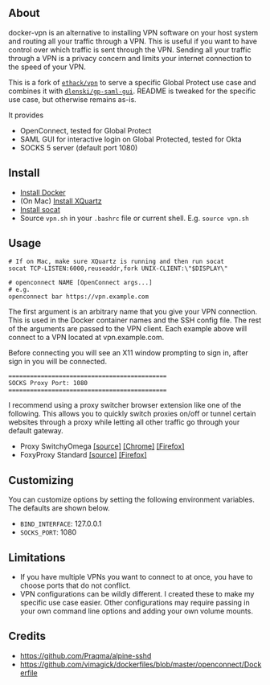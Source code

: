 ## About

docker-vpn is an alternative to installing VPN software on your host system and routing all your traffic through a VPN. This is useful if you want to have control over which traffic is sent through the VPN. Sending all your traffic through a VPN is a privacy concern and limits your internet connection to the speed of your VPN.

This is a fork of [`ethack/vpn`](https://github.com/ethack/docker-vpn) to serve a specific Global Protect use case and combines it with [`dlenski/gp-saml-gui`](https://github.com/dlenski/gp-saml-gui). README is tweaked for the specific use case, but otherwise remains as-is.

It provides
- OpenConnect, tested for Global Protect
- SAML GUI for interactive login on Global Protected, tested for Okta
- SOCKS 5 server (default port 1080)

## Install

- [Install Docker](https://docs.docker.com/install/)
- (On Mac) [Install XQuartz](https://www.xquartz.org)
- [Install socat](https://www.redhat.com/sysadmin/getting-started-socat)
- Source `vpn.sh` in your `.bashrc` file or current shell. E.g. `source vpn.sh`

## Usage

```
# If on Mac, make sure XQuartz is running and then run socat
socat TCP-LISTEN:6000,reuseaddr,fork UNIX-CLIENT:\"$DISPLAY\"

# openconnect NAME [OpenConnect args...]
# e.g.
openconnect bar https://vpn.example.com
```

The first argument is an arbitrary name that you give your VPN connection. This is used in the Docker container names and the SSH config file. The rest of the arguments are passed to the VPN client. Each example above will connect to a VPN located at vpn.example.com.

Before connecting you will see an X11 window prompting to sign in, after sign in you will be connected.

```
============================================
SOCKS Proxy Port: 1080
============================================
```

I recommend using a proxy switcher browser extension like one of the following. This allows you to quickly switch proxies on/off or tunnel certain websites through a proxy while letting all other traffic go through your default gateway.
* Proxy SwitchyOmega [[source]](https://github.com/FelisCatus/SwitchyOmega) [[Chrome]](https://chrome.google.com/webstore/detail/proxy-switchyomega/padekgcemlokbadohgkifijomclgjgif) [[Firefox]](https://addons.mozilla.org/en-US/firefox/addon/switchyomega/)
* FoxyProxy Standard [[source]](https://github.com/foxyproxy/firefox-extension) [[Firefox]](https://addons.mozilla.org/en-US/firefox/addon/foxyproxy-standard/)

## Customizing

You can customize options by setting the following environment variables. The defaults are shown below.

* `BIND_INTERFACE`: 127.0.0.1
* `SOCKS_PORT`: 1080

## Limitations
- If you have multiple VPNs you want to connect to at once, you have to choose ports that do not conflict.
- VPN configurations can be wildly different. I created these to make my specific use case easier. Other configurations may require passing in your own command line options and adding your own volume mounts.

## Credits
- https://github.com/Praqma/alpine-sshd
- https://github.com/vimagick/dockerfiles/blob/master/openconnect/Dockerfile
